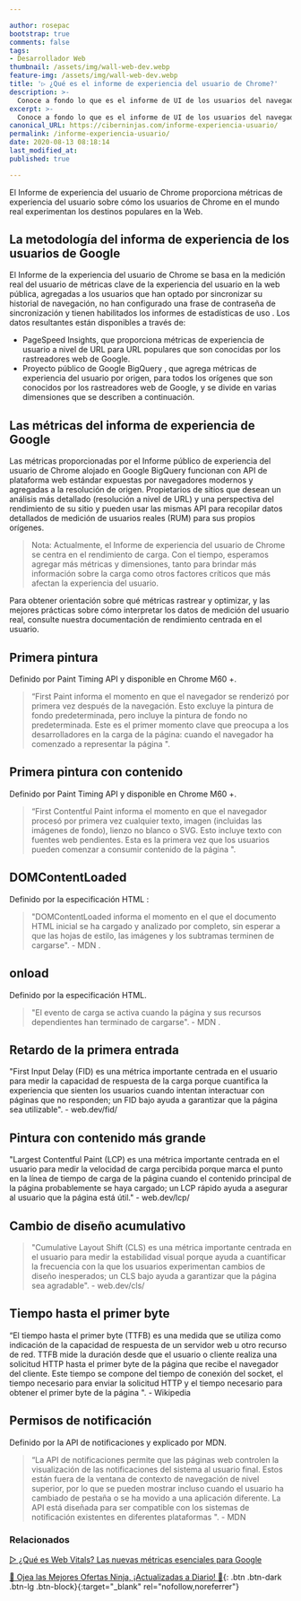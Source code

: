 ```yaml
---

author: rosepac
bootstrap: true
comments: false
tags:
- Desarrollador Web
thumbnail: /assets/img/wall-web-dev.webp
feature-img: /assets/img/wall-web-dev.webp
title: '▷ ¿Qué es el informe de experiencia del usuario de Chrome?'
description: >-
  Conoce a fondo lo que es el informe de UI de los usuarios del navegador.
excerpt: >-
  Conoce a fondo lo que es el informe de UI de los usuarios del navegador.
canonical_URL: https://ciberninjas.com/informe-experiencia-usuario/
permalink: /informe-experiencia-usuario/
date: 2020-08-13 08:18:14
last_modified_at: 
published: true

---
```


El Informe de experiencia del usuario de Chrome proporciona métricas de experiencia del usuario sobre cómo los usuarios de Chrome en el mundo real experimentan los destinos populares en la Web.

## **La metodología del informa de experiencia de los usuarios de Google**

El Informe de la experiencia del usuario de Chrome se basa en la medición real del usuario de métricas clave de la experiencia del usuario en la web pública, agregadas a los usuarios que han optado por sincronizar su historial de navegación, no han configurado una frase de contraseña de sincronización y tienen habilitados los informes de estadísticas de uso . Los datos resultantes están disponibles a través de:

- PageSpeed ​​Insights, que proporciona métricas de experiencia de usuario a nivel de URL para URL populares que son conocidas por los rastreadores web de Google.
- Proyecto público de Google BigQuery , que agrega métricas de experiencia del usuario por origen, para todos los orígenes que son conocidos por los rastreadores web de Google, y se divide en varias dimensiones que se describen a continuación.

## **Las métricas del informa de experiencia de Google**

Las métricas proporcionadas por el Informe público de experiencia del usuario de Chrome alojado en Google BigQuery funcionan con API de plataforma web estándar expuestas por navegadores modernos y agregadas a la resolución de origen. Propietarios de sitios que desean un análisis más detallado (resolución a nivel de URL) y una perspectiva del rendimiento de su sitio y pueden usar las mismas API para recopilar datos detallados de medición de usuarios reales (RUM) para sus propios orígenes.

> Nota: Actualmente, el Informe de experiencia del usuario de Chrome se centra en el rendimiento de carga. Con el tiempo, esperamos agregar más métricas y dimensiones, tanto para brindar más información sobre la carga como otros factores críticos que más afectan la experiencia del usuario.

Para obtener orientación sobre qué métricas rastrear y optimizar, y las mejores prácticas sobre cómo interpretar los datos de medición del usuario real, consulte nuestra documentación de rendimiento centrada en el usuario.

## **Primera pintura**

Definido por Paint Timing API y disponible en Chrome M60 +.

> “First Paint informa el momento en que el navegador se renderizó por primera vez después de la navegación. Esto excluye la pintura de fondo predeterminada, pero incluye la pintura de fondo no predeterminada. Este es el primer momento clave que preocupa a los desarrolladores en la carga de la página: cuando el navegador ha comenzado a representar la página ".

## **Primera pintura con contenido**

Definido por Paint Timing API y disponible en Chrome M60 +.

> “First Contentful Paint informa el momento en que el navegador procesó por primera vez cualquier texto, imagen (incluidas las imágenes de fondo), lienzo no blanco o SVG. Esto incluye texto con fuentes web pendientes. Esta es la primera vez que los usuarios pueden comenzar a consumir contenido de la página ".

## **DOMContentLoaded**

Definido por la especificación HTML :

> "DOMContentLoaded informa el momento en el que el documento HTML inicial se ha cargado y analizado por completo, sin esperar a que las hojas de estilo, las imágenes y los subtramas terminen de cargarse". - MDN .

## **onload**

Definido por la especificación HTML.

> "El evento de carga se activa cuando la página y sus recursos dependientes han terminado de cargarse". - MDN .

## **Retardo de la primera entrada**

"First Input Delay (FID) es una métrica importante centrada en el usuario para medir la capacidad de respuesta de la carga porque cuantifica la experiencia que sienten los usuarios cuando intentan interactuar con páginas que no responden; un FID bajo ayuda a garantizar que la página sea utilizable". - web.dev/fid/

## Pintura con contenido más grande

"Largest Contentful Paint (LCP) es una métrica importante centrada en el usuario para medir la velocidad de carga percibida porque marca el punto en la línea de tiempo de carga de la página cuando el contenido principal de la página probablemente se haya cargado; un LCP rápido ayuda a asegurar al usuario que la página está útil." - web.dev/lcp/

## **Cambio de diseño acumulativo**

> "Cumulative Layout Shift (CLS) es una métrica importante centrada en el usuario para medir la estabilidad visual porque ayuda a cuantificar la frecuencia con la que los usuarios experimentan cambios de diseño inesperados; un CLS bajo ayuda a garantizar que la página sea agradable". - web.dev/cls/

## **Tiempo hasta el primer byte**

“El tiempo hasta el primer byte (TTFB) es una medida que se utiliza como indicación de la capacidad de respuesta de un servidor web u otro recurso de red. TTFB mide la duración desde que el usuario o cliente realiza una solicitud HTTP hasta el primer byte de la página que recibe el navegador del cliente. Este tiempo se compone del tiempo de conexión del socket, el tiempo necesario para enviar la solicitud HTTP y el tiempo necesario para obtener el primer byte de la página ". - Wikipedia

## **Permisos de notificación**

Definido por la API de notificaciones y explicado por MDN.

> “La API de notificaciones permite que las páginas web controlen la visualización de las notificaciones del sistema al usuario final. Estos están fuera de la ventana de contexto de navegación de nivel superior, por lo que se pueden mostrar incluso cuando el usuario ha cambiado de pestaña o se ha movido a una aplicación diferente. La API está diseñada para ser compatible con los sistemas de notificación existentes en diferentes plataformas ". - MDN

<!-- https://developers.google.com/web/tools/chrome-user-experience-report -->

### **Relacionados** <!-- omit in toc -->

[▷ ¿Qué es Web Vitals? Las nuevas métricas esenciales para Google](https://ciberninjas.com/web-vitals/)

[🎁 Ojea las Mejores Ofertas Ninja, ¡Actualizadas a Diario! 🛒](https://www.amazon.es/shop/cibercursos){: .btn .btn-dark .btn-lg .btn-block}{:target="_blank" rel="nofollow,noreferrer"}